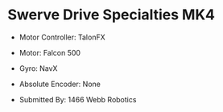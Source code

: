 # Swerve Drive Specialties MK4
* Motor Controller: TalonFX
* Motor: Falcon 500
* Gyro: NavX
* Absolute Encoder: None

* Submitted By: 1466 Webb Robotics
